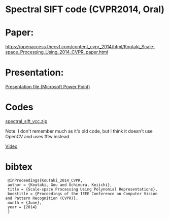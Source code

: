 # Spectral SIFT code (CVPR2014, Oral)


# Paper:
https://openaccess.thecvf.com/content_cvpr_2014/html/Koutaki_Scale-space_Processing_Using_2014_CVPR_paper.html


# Presentation:

[Presentation file (Microsoft Power Point)](https://github.com/goukoutaki/SpectralSIFT/blob/9a7c9afffb38654cafb18ea7c1af5b6e92249390/presen.pptx)


# Codes

[spectral_sift_vcc.zip](https://github.com/goukoutaki/SpectralSIFT/blob/389a08492342e5c24231f2401bba5b6d129f6844/spectral_sift_vcc.zip)

Note: I don't remember much as it's old code, but I think it doesn't use OpenCV and uses fftw instead

[Video](https://github.com/goukoutaki/SpectralSIFT/blob/3b792b885d966f92c01fd907ed3a44b6d6d44c55/presen.wmv)

# bibtex

```
 @InProceedings{Koutaki_2014_CVPR,
 author = {Koutaki, Gou and Uchimura, Keiichi},
 title = {Scale-space Processing Using Polynomial Representations},
 booktitle = {Proceedings of the IEEE Conference on Computer Vision and Pattern Recognition (CVPR)},
 month = {June},
 year = {2014}
 } 
```
